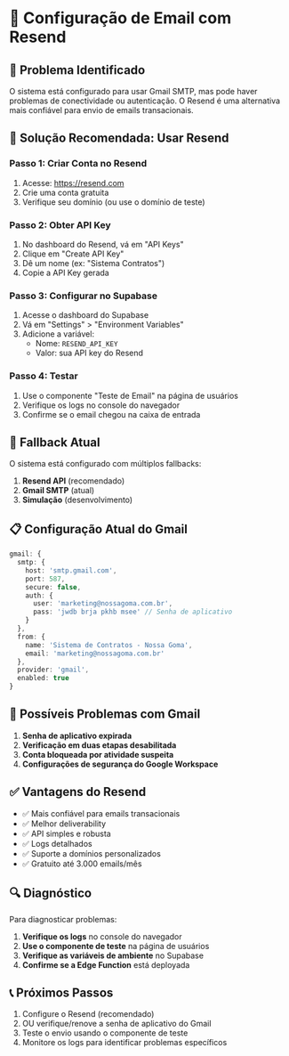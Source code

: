 # 📧 Configuração de Email com Resend

## 🎯 Problema Identificado
O sistema está configurado para usar Gmail SMTP, mas pode haver problemas de conectividade ou autenticação. O Resend é uma alternativa mais confiável para envio de emails transacionais.

## 🔧 Solução Recomendada: Usar Resend

### Passo 1: Criar Conta no Resend
1. Acesse: https://resend.com
2. Crie uma conta gratuita
3. Verifique seu domínio (ou use o domínio de teste)

### Passo 2: Obter API Key
1. No dashboard do Resend, vá em "API Keys"
2. Clique em "Create API Key"
3. Dê um nome (ex: "Sistema Contratos")
4. Copie a API Key gerada

### Passo 3: Configurar no Supabase
1. Acesse o dashboard do Supabase
2. Vá em "Settings" > "Environment Variables"
3. Adicione a variável:
   - Nome: `RESEND_API_KEY`
   - Valor: sua API key do Resend

### Passo 4: Testar
1. Use o componente "Teste de Email" na página de usuários
2. Verifique os logs no console do navegador
3. Confirme se o email chegou na caixa de entrada

## 🔄 Fallback Atual
O sistema está configurado com múltiplos fallbacks:

1. **Resend API** (recomendado)
2. **Gmail SMTP** (atual)
3. **Simulação** (desenvolvimento)

## 📋 Configuração Atual do Gmail
```typescript
gmail: {
  smtp: {
    host: 'smtp.gmail.com',
    port: 587,
    secure: false,
    auth: {
      user: 'marketing@nossagoma.com.br',
      pass: 'jwdb brja pkhb msee' // Senha de aplicativo
    }
  },
  from: {
    name: 'Sistema de Contratos - Nossa Goma',
    email: 'marketing@nossagoma.com.br'
  },
  provider: 'gmail',
  enabled: true
}
```

## 🚨 Possíveis Problemas com Gmail
1. **Senha de aplicativo expirada**
2. **Verificação em duas etapas desabilitada**
3. **Conta bloqueada por atividade suspeita**
4. **Configurações de segurança do Google Workspace**

## ✅ Vantagens do Resend
- ✅ Mais confiável para emails transacionais
- ✅ Melhor deliverability
- ✅ API simples e robusta
- ✅ Logs detalhados
- ✅ Suporte a domínios personalizados
- ✅ Gratuito até 3.000 emails/mês

## 🔍 Diagnóstico
Para diagnosticar problemas:

1. **Verifique os logs** no console do navegador
2. **Use o componente de teste** na página de usuários
3. **Verifique as variáveis de ambiente** no Supabase
4. **Confirme se a Edge Function** está deployada

## 📞 Próximos Passos
1. Configure o Resend (recomendado)
2. OU verifique/renove a senha de aplicativo do Gmail
3. Teste o envio usando o componente de teste
4. Monitore os logs para identificar problemas específicos
